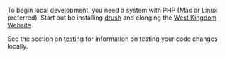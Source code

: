 To begin local development, you need a system with PHP (Mac or Linux preferred). Start out be installing [drush](https://github.com/drush-ops/drush) and clonging the [West Kingdom Website](https://github.com/westkingdom/website).

See the section on [testing](website-testing.md) for information on testing your code changes locally.
